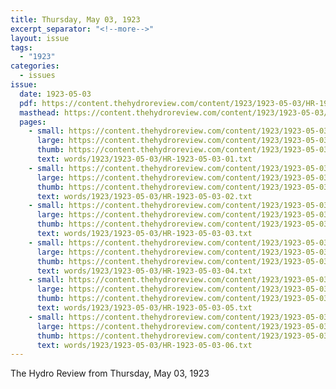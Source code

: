 ```yaml
---
title: Thursday, May 03, 1923
excerpt_separator: "<!--more-->"
layout: issue
tags:
  - "1923"
categories:
  - issues
issue:
  date: 1923-05-03
  pdf: https://content.thehydroreview.com/content/1923/1923-05-03/HR-1923-05-03.pdf
  masthead: https://content.thehydroreview.com/content/1923/1923-05-03/masthead/HR-1923-05-03.jpg
  pages:
    - small: https://content.thehydroreview.com/content/1923/1923-05-03/small/HR-1923-05-03-01.jpg
      large: https://content.thehydroreview.com/content/1923/1923-05-03/large/HR-1923-05-03-01.jpg
      thumb: https://content.thehydroreview.com/content/1923/1923-05-03/thumbnails/HR-1923-05-03-01.jpg
      text: words/1923/1923-05-03/HR-1923-05-03-01.txt
    - small: https://content.thehydroreview.com/content/1923/1923-05-03/small/HR-1923-05-03-02.jpg
      large: https://content.thehydroreview.com/content/1923/1923-05-03/large/HR-1923-05-03-02.jpg
      thumb: https://content.thehydroreview.com/content/1923/1923-05-03/thumbnails/HR-1923-05-03-02.jpg
      text: words/1923/1923-05-03/HR-1923-05-03-02.txt
    - small: https://content.thehydroreview.com/content/1923/1923-05-03/small/HR-1923-05-03-03.jpg
      large: https://content.thehydroreview.com/content/1923/1923-05-03/large/HR-1923-05-03-03.jpg
      thumb: https://content.thehydroreview.com/content/1923/1923-05-03/thumbnails/HR-1923-05-03-03.jpg
      text: words/1923/1923-05-03/HR-1923-05-03-03.txt
    - small: https://content.thehydroreview.com/content/1923/1923-05-03/small/HR-1923-05-03-04.jpg
      large: https://content.thehydroreview.com/content/1923/1923-05-03/large/HR-1923-05-03-04.jpg
      thumb: https://content.thehydroreview.com/content/1923/1923-05-03/thumbnails/HR-1923-05-03-04.jpg
      text: words/1923/1923-05-03/HR-1923-05-03-04.txt
    - small: https://content.thehydroreview.com/content/1923/1923-05-03/small/HR-1923-05-03-05.jpg
      large: https://content.thehydroreview.com/content/1923/1923-05-03/large/HR-1923-05-03-05.jpg
      thumb: https://content.thehydroreview.com/content/1923/1923-05-03/thumbnails/HR-1923-05-03-05.jpg
      text: words/1923/1923-05-03/HR-1923-05-03-05.txt
    - small: https://content.thehydroreview.com/content/1923/1923-05-03/small/HR-1923-05-03-06.jpg
      large: https://content.thehydroreview.com/content/1923/1923-05-03/large/HR-1923-05-03-06.jpg
      thumb: https://content.thehydroreview.com/content/1923/1923-05-03/thumbnails/HR-1923-05-03-06.jpg
      text: words/1923/1923-05-03/HR-1923-05-03-06.txt
---
```


The Hydro Review from Thursday, May 03, 1923

<!--more-->


